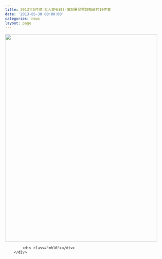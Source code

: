 ```yaml
---
title: 2013年5月號[女人變有錢]-填寫要保書該知道的10件事
date: '2013-05-30 00:00:00'
categories: news
layout: page
---
```


<div class="text">
			<div>
	<img alt="" src="http://www.leishan.com.tw/UserFiles/images/%E7%A3%8A%E5%B1%B1%E6%96%B0%E8%81%9E/%E7%A3%8A%E5%B1%B1%E9%9B%9C%E8%AA%8C/2013%E5%B9%B45~6%E6%9C%88%E8%99%9F%5B%E5%A5%B3%E4%BA%BA%E8%AE%8A%E6%9C%89%E9%8C%A2%5D%E5%A1%AB%E5%AF%AB%E8%A6%81%E4%BF%9D%E6%9B%B8%E8%A9%B2%E7%9F%A5%E9%81%93%E7%9A%8410%E4%BB%B6%E4%BA%8B%E5%AE%98%E7%B6%B2.jpg" style="width: 500px; height: 683px;"></div>

			<div class="mh10"></div>
		</div>